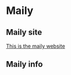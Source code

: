 # Maily
## Maily site
[This is the maily website](https://pluswebsite.github.io/maily/)
## Maily info
